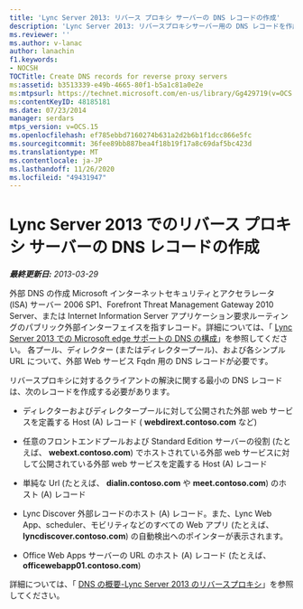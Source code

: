 ```yaml
---
title: 'Lync Server 2013: リバース プロキシ サーバーの DNS レコードの作成'
description: 'Lync Server 2013: リバースプロキシサーバー用の DNS レコードを作成します。'
ms.reviewer: ''
ms.author: v-lanac
author: lanachin
f1.keywords:
- NOCSH
TOCTitle: Create DNS records for reverse proxy servers
ms:assetid: b3513339-e49b-4665-80f1-b5a1c81a0e2e
ms:mtpsurl: https://technet.microsoft.com/en-us/library/Gg429719(v=OCS.15)
ms:contentKeyID: 48185181
ms.date: 07/23/2014
manager: serdars
mtps_version: v=OCS.15
ms.openlocfilehash: ef785ebbd7160274b631a2d2b6b1f1dcc866e5fc
ms.sourcegitcommit: 36fee89bb887bea4f18b19f17a8c69daf5bc423d
ms.translationtype: MT
ms.contentlocale: ja-JP
ms.lasthandoff: 11/26/2020
ms.locfileid: "49431947"
---
```

# <a name="create-dns-records-for-reverse-proxy-servers-in-lync-server-2013"></a>Lync Server 2013 でのリバース プロキシ サーバーの DNS レコードの作成

<div data-xmlns="http://www.w3.org/1999/xhtml">

<div class="topic" data-xmlns="http://www.w3.org/1999/xhtml" data-msxsl="urn:schemas-microsoft-com:xslt" data-cs="https://msdn.microsoft.com/">

<div data-asp="https://msdn2.microsoft.com/asp">



</div>

<div id="mainSection">

<div id="mainBody">

<span> </span>

_**最終更新日:** 2013-03-29_

外部 DNS の作成 Microsoft インターネットセキュリティとアクセラレータ (ISA) サーバー 2006 SP1、Forefront Threat Management Gateway 2010 Server、または Internet Information Server アプリケーション要求ルーティングのパブリック外部インターフェイスを指すレコード。詳細については、「 [Lync Server 2013 での Microsoft edge サポートの DNS の構成](lync-server-2013-configure-dns-for-edge-support.md)」を参照してください。 各プール、ディレクター (またはディレクタープール)、および各シンプル URL について、外部 Web サービス Fqdn 用の DNS レコードが必要です。

リバースプロキシに対するクライアントの解決に関する最小の DNS レコードは、次のレコードを作成する必要があります。

  - ディレクターおよびディレクタープールに対して公開された外部 web サービスを定義する Host (A) レコード ( **webdirext.contoso.com** など)

  - 任意のフロントエンドプールおよび Standard Edition サーバーの役割 (たとえば、 **webext.contoso.com**) でホストされている外部 web サービスに対して公開されている外部 web サービスを定義する Host (A) レコード

  - 単純な Url (たとえば、 **dialin.contoso.com** や **meet.contoso.com**) のホスト (A) レコード

  - Lync Discover 外部レコードのホスト (A) レコード。また、Lync Web App、scheduler、モビリティなどのすべての Web アプリ (たとえば、 **lyncdiscover.contoso.com**) の自動検出へのポインターが表示されます。

  - Office Web Apps サーバーの URL のホスト (A) レコード (たとえば、 **officewebapp01.contoso.com**)

詳細については、「 [DNS の概要-Lync Server 2013 のリバースプロキシ](lync-server-2013-dns-summary-reverse-proxy.md)」を参照してください。

</div>

<span> </span>

</div>

</div>

</div>

